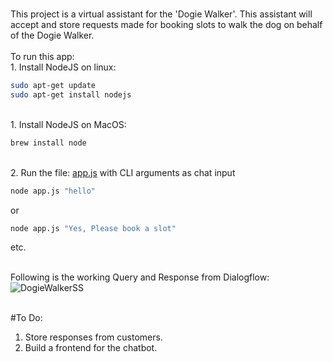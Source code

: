 <br>This project is a virtual assistant for the 'Dogie Walker'. This assistant will accept and store requests made for booking slots to walk the dog on behalf of the Dogie Walker.
<br>
<br>To run this app:
<br>1. Install NodeJS on linux: 
```bash
sudo apt-get update
sudo apt-get install nodejs
```

<br>1. Install NodeJS on MacOS: 
```bash
brew install node
```

<br>2. Run the file: [app.js](https://github.com/anandnkhl/Dogie_Walker_Chatbot/blob/master/app.js) with CLI arguments as chat input
```bash
node app.js "hello"
```
or
```bash
node app.js "Yes, Please book a slot"
```
etc.

<br>Following is the working Query and Response from Dialogflow:
![DogieWalkerSS](https://user-images.githubusercontent.com/36640498/71643000-9c4c6880-2cd9-11ea-92bc-3e7874f19ff9.jpeg)

<br>#To Do:
1. Store responses from customers.
2. Build a frontend for the chatbot.
